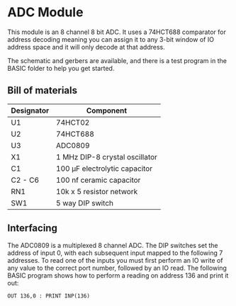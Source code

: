 # ADC Module

This module is an 8 channel 8 bit ADC. It uses a 74HCT688 comparator for address decoding meaning you can assign it to any 3-bit window of IO address space and it will only decode at that address.

The schematic and gerbers are available, and there is a test program in the BASIC folder to help you get started.

## Bill of materials

| Designator | Component |
|---|---|
| U1 | 74HCT02 |
| U2 | 74HCT688 |
| U3 | ADC0809 |
| X1 | 1 MHz DIP-8 crystal oscillator |
| C1 | 100 μF electrolytic capacitor |
| C2 - C6 | 100 nf ceramic capacitor |
| RN1 | 10k x 5 resistor network |
| SW1 | 5 way DIP switch |

## Interfacing

The ADC0809 is a multiplexed 8 channel ADC. The DIP switches set the address of input 0, with each subsequent input mapped to the following 7 addresses. To read one of the inputs you must first perform an IO write of any value to the correct port number, followed by an IO read. The following BASIC program shows how to perform a reading on address 136 and print it out:

```BASIC
OUT 136,0 : PRINT INP(136)
```


